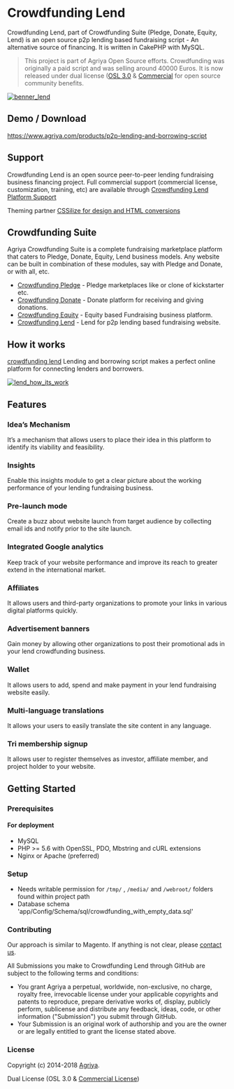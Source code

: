 # Crowdfunding Lend

Crowdfunding Lend, part of Crowdfunding Suite (Pledge, Donate, Equity, Lend) is an open source p2p lending based fundraising script - An alternative source of financing. It is written in CakePHP with MySQL.

> This project is part of Agriya Open Source efforts. Crowdfunding was originally a paid script and was selling around 40000 Euros. It is now released under dual license ([OSL 3.0](https://www.agriya.com/resources) & [Commercial](https://www.agriya.com/products/p2p-lending-and-borrowing-script) for open source community benefits.

[![benner_lend](https://user-images.githubusercontent.com/4700341/51892613-7ed79600-23c8-11e9-82ab-cea35d8952b2.png)](https://www.agriya.com/products/p2p-lending-and-borrowing-script)

## Demo / Download

https://www.agriya.com/products/p2p-lending-and-borrowing-script

## Support

Crowdfunding Lend is an open source peer-to-peer lending fundraising business financing project. Full commercial support (commercial license, customization, training, etc) are available through [Crowdfunding Lend Platform Support](https://www.agriya.com/products/p2p-lending-and-borrowing-script)

Theming partner [CSSilize for design and HTML conversions](http://cssilize.com/)

## Crowdfunding Suite

Agriya Crowdfunding Suite is a complete fundraising marketplace platform that caters to Pledge, Donate, Equity, Lend business models. Any website can be built in combination of these modules, say with Pledge and Donate, or with all, etc.

* [Crowdfunding Pledge](https://github.com/agriya/crowdfunding-pledge) - Pledge marketplaces like or clone of kickstarter etc.
* [Crowdfunding Donate](https://github.com/agriya/crowdfunding-donate) - Donate platform for receiving and giving donations.
* [Crowdfunding Equity](https://github.com/agriya/crowdfunding-equity) - Equity based Fundraising business platform.
* [Crowdfunding Lend](https://github.com/agriya/crowdfunding-lend) -  Lend for p2p lending based fundraising website.


## How it works

[crowdfunding lend](https://www.agriya.com/products/p2p-lending-and-borrowing-script) Lending and borrowing script makes a perfect online platform for connecting lenders and borrowers.

[![lend_how_its_work](https://user-images.githubusercontent.com/4700341/51892618-826b1d00-23c8-11e9-8ba5-b5ec2f0c82b3.png)](https://www.agriya.com/products/p2p-lending-and-borrowing-script)

## Features

### Idea’s Mechanism

It’s a mechanism that allows users to place their idea in this platform to identify its viability and feasibility.

### Insights

Enable this insights module to get a clear picture about the working performance of your lending fundraising business.

### Pre-launch mode

Create a buzz about website launch from target audience by collecting email ids and notify prior to the site launch.

### Integrated Google analytics

Keep track of your website performance and improve its reach to greater extend in the international market.

### Affiliates

It allows users and third-party organizations to promote your links in various digital platforms quickly.

### Advertisement banners

Gain money by allowing other organizations to post their promotional ads in your lend crowdfunding business.

### Wallet

It allows users to add, spend and make payment in your lend fundraising website easily.

### Multi-language translations

It allows your users to easily translate the site content in any language.

### Tri membership signup

It allows user to register themselves as investor, affiliate member, and project holder to your website.

## Getting Started

### Prerequisites

#### For deployment

* MySQL
* PHP >= 5.6 with OpenSSL, PDO, Mbstring and cURL extensions
* Nginx or Apache (preferred)

### Setup

* Needs writable permission for `/tmp/` , `/media/` and `/webroot/` folders found within project path
* Database schema 'app/Config/Schema/sql/crowdfunding_with_empty_data.sql'

### Contributing

Our approach is similar to Magento. If anything is not clear, please [contact us](https://www.agriya.com/contact).

All Submissions you make to Crowdfunding Lend through GitHub are subject to the following terms and conditions:

* You grant Agriya a perpetual, worldwide, non-exclusive, no charge, royalty free, irrevocable license under your applicable copyrights and patents to reproduce, prepare derivative works of, display, publicly perform, sublicense and distribute any feedback, ideas, code, or other information ("Submission") you submit through GitHub.
* Your Submission is an original work of authorship and you are the owner or are legally entitled to grant the license stated above.


### License

Copyright (c) 2014-2018 [Agriya](https://www.agriya.com/).

Dual License (OSL 3.0 & [Commercial License](https://www.agriya.com/contact))
